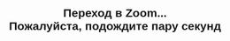 <!DOCTYPE html>
<html lang="en">
<head>
  <meta charset="UTF-8" />
  <meta name="viewport" content="width=device-width, initial-scale=1.0" />
  <title>Zoom Redirect</title>
  <script>
    const urlParams = new URLSearchParams(window.location.search);
    const uid = urlParams.get('uid');

    fetch('https://script.google.com/macros/s/AKfycbzIQhWGuL03HUnfRM2DLQAGY1NLohWUFaQuzZ7XnZWwF3k91PJvR1WDURyOrsvnvk97/exec', {
      method: 'POST',
      mode: 'no-cors',
      headers: {
        'Content-Type': 'application/json'
      },
      body: JSON.stringify({
        uid: uid,
        timestamp: new Date().toISOString(),
        userAgent: navigator.userAgent,
        page: window.location.href
      })
    });

    setTimeout(() => {
      window.location.href = 'https://zoom.us/j/YOUR_MEETING_ID';
    }, 2000);
  </script>
</head>
<body>
  <h2 style="text-align:center; font-family:sans-serif; margin-top:50px;">
    Переход в Zoom...<br />
    Пожалуйста, подождите пару секунд
  </h2>
</body>
</html>
